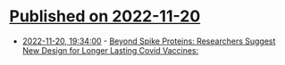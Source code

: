 # [Published on 2022-11-20](index.md)

* [2022-11-20, 19:34:00](https://science.slashdot.org/story/22/11/20/1924244/beyond-spike-proteins-researchers-suggest-new-design-for-longer-lasting-covid-vaccines?utm_source=rss1.0mainlinkanon&utm_medium=feed) - [Beyond Spike Proteins: Researchers Suggest New Design for Longer Lasting Covid Vaccines: ](https://science.slashdot.org/story/22/11/20/1924244/beyond-spike-proteins-researchers-suggest-new-design-for-longer-lasting-covid-vaccines?utm_source=rss1.0mainlinkanon&utm_medium=feed)
